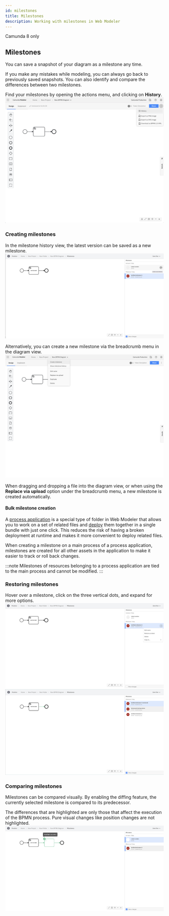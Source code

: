```yaml
---
id: milestones
title: Milestones
description: Working with milestones in Web Modeler
---
```


<span class="badge badge--cloud">Camunda 8 only</span>

## Milestones

You can save a snapshot of your diagram as a milestone any time.

If you make any mistakes while modeling, you can always go back to previously saved snapshots. You can also identify and compare the differences between two milestones.

Find your milestones by opening the actions menu, and clicking on **History**.
![milestones](img/milestones/web-modeler-milestone-action-menu-item.png)

### Creating milestones

In the milestone history view, the latest version can be saved as a new milestone.
![milestones create via icon](img/milestones/web-modeler-milestone-create-via-icon.png)

Alternatively, you can create a new milestone via the breadcrumb menu in the diagram view.
![milestones create via icon](img/milestones/web-modeler-milestone-create-via-breadcrumb.png)

When dragging and dropping a file into the diagram view, or when using the **Replace via upload** option under the breadcrumb menu, a new milestone is created automatically.

#### Bulk milestone creation

A [process application](/components/modeler/web-modeler/process-applications.md) is a special type of folder in Web Modeler that allows you to work on a set of related files and
[deploy](/components/modeler/web-modeler/process-applications.md#deploy-and-run-a-process-application) them together in a single bundle with just one click. This reduces the risk of having a broken deployment at runtime and makes it more convenient to deploy related files.

When creating a milestone on a main process of a process application, milestones are created for all other assets in the application to make it easier to track or roll back changes.

:::note
Milestones of resources belonging to a process application are tied to the main process and cannot be modified.
:::

### Restoring milestones

Hover over a milestone, click on the three vertical dots, and expand for more options.
![milestones restore](img/milestones/web-modeler-milestone-restore.png)
![milestones restore](img/milestones/web-modeler-milestone-restore-complete.png)

### Comparing milestones

Milestones can be compared visually. By enabling the diffing feature, the currently selected milestone is compared to its predecessor.

The differences that are highlighted are only those that affect the execution of the BPMN process. Pure visual changes like position changes are not highlighted.
![milestones diffing](img/milestones/web-modeler-milestone-diffing.png)
